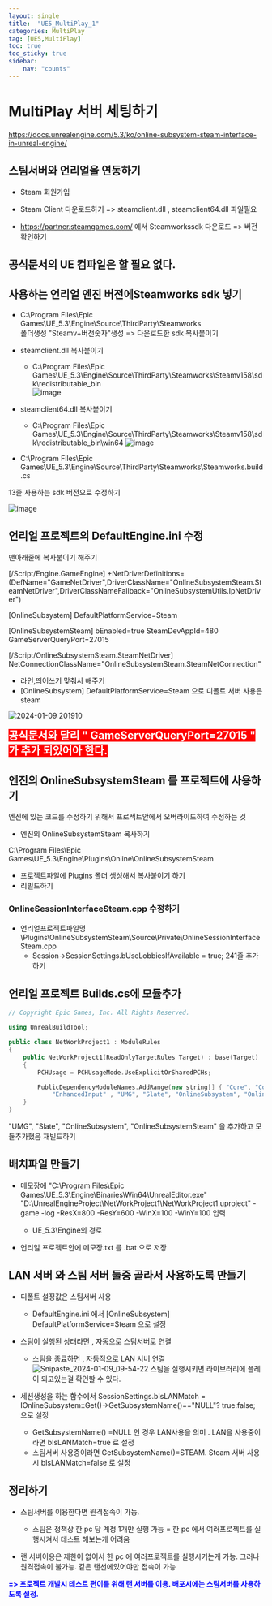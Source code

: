 ```yaml
---
layout: single
title:  "UE5_MultiPlay_1"
categories: MultiPlay
tag: [UE5,MultiPlay]
toc: true
toc_sticky: true
sidebar:
    nav: "counts"
---
```


# MultiPlay 서버 세팅하기

<https://docs.unrealengine.com/5.3/ko/online-subsystem-steam-interface-in-unreal-engine/>

## 스팀서버와 언리얼을 연동하기 
* Steam 회원가입

* Steam Client 다운로드하기 => steamclient.dll , steamclient64.dll 파일필요

* <https://partner.steamgames.com/> 에서 Steamworkssdk 다운로드 => 버전확인하기

## 공식문서의 UE 컴파일은 할 필요 없다.

## 사용하는 언리얼 엔진 버전에Steamworks sdk 넣기  

* C:\Program Files\Epic Games\UE_5.3\Engine\Source\ThirdParty\Steamworks      
폴더생성 "Steamv+버전숫자"생성 => 다운로드한 sdk 복사붙이기

* steamclient.dll 복사붙이기
    * C:\Program Files\Epic Games\UE_5.3\Engine\Source\ThirdParty\Steamworks\Steamv158\sdk\redistributable_bin      
![image](https://github.com/silverlnng/NetworkClass/assets/112385982/002fc1ae-0a0f-4cef-9878-de997cfe63ce)
   
* steamclient64.dll 복사붙이기    
    * C:\Program Files\Epic Games\UE_5.3\Engine\Source\ThirdParty\Steamworks\Steamv158\sdk\redistributable_bin\win64
![image](https://github.com/silverlnng/NetworkClass/assets/112385982/c48d200c-861d-415f-b1e8-7459245c8c52)
          
* C:\Program Files\Epic Games\UE_5.3\Engine\Source\ThirdParty\Steamworks\Steamworks.build.cs
      
13줄 사용하는 sdk 버전으로 수정하기 
   
   
![image](https://github.com/silverlnng/NetworkClass/assets/112385982/298ec33b-9046-486c-acda-8258f61fc242)


## 언리얼 프로젝트의 DefaultEngine.ini 수정 

맨아래줄에 복사붙이기 해주기 
   


[/Script/Engine.GameEngine]
+NetDriverDefinitions=(DefName="GameNetDriver",DriverClassName="OnlineSubsystemSteam.SteamNetDriver",DriverClassNameFallback="OnlineSubsystemUtils.IpNetDriver")

[OnlineSubsystem]
DefaultPlatformService=Steam

[OnlineSubsystemSteam]
bEnabled=true
SteamDevAppId=480
GameServerQueryPort=27015

[/Script/OnlineSubsystemSteam.SteamNetDriver]
NetConnectionClassName="OnlineSubsystemSteam.SteamNetConnection"

* 라인,띄어쓰기 맞춰서 해주기
* [OnlineSubsystem] DefaultPlatformService=Steam 으로 디폴트 서버 사용은 steam 

![2024-01-09 201910](https://github.com/silverlnng/MultiTeamProject/assets/112385982/22eab1a5-02be-4234-8a7a-a9401a9a8381)

<b><span style="color:white; background-color:red; font-size:150%"> 공식문서와 달리  " GameServerQueryPort=27015 " 가 추가 되있어아 한다. </span></b>

## 엔진의 OnlineSubsystemSteam 를 프로젝트에 사용하기 

엔진에 있는 코드를 수정하기 위해서 프로젝트안에서 오버라이드하여 수정하는 것
   
* 엔진의 OnlineSubsystemSteam 복사하기
   
C:\Program Files\Epic Games\UE_5.3\Engine\Plugins\Online\OnlineSubsystemSteam

   
* 프로젝트파일에 Plugins 폴더 생성해서 복사붙이기 하기 
* 리빌드하기 
   
### OnlineSessionInterfaceSteam.cpp 수정하기 

* 언리얼프로젝트파일명\Plugins\OnlineSubsystemSteam\Source\Private\OnlineSessionInterfaceSteam.cpp
    * Session->SessionSettings.bUseLobbiesIfAvailable = true; 241줄 추가하기 


## 언리얼 프로젝트 Builds.cs에 모듈추가

```cpp
// Copyright Epic Games, Inc. All Rights Reserved.

using UnrealBuildTool;

public class NetWorkProject1 : ModuleRules
{
	public NetWorkProject1(ReadOnlyTargetRules Target) : base(Target)
	{
		PCHUsage = PCHUsageMode.UseExplicitOrSharedPCHs;

		PublicDependencyModuleNames.AddRange(new string[] { "Core", "CoreUObject", "Engine", "InputCore", 
            "EnhancedInput" , "UMG", "Slate", "OnlineSubsystem", "OnlineSubsystemSteam" });
	}
}

```
"UMG", "Slate", "OnlineSubsystem", "OnlineSubsystemSteam" 을 추가하고 모듈추가했음 재빌드하기 

## 배치파일 만들기 
   
* 메모장에 "C:\Program Files\Epic Games\UE_5.3\Engine\Binaries\Win64\UnrealEditor.exe" "D:\UnrealEngineProject\NetWorkProject1\NetWorkProject1.uproject" -game -log -ResX=800 -ResY=600 -WinX=100 -WinY=100 입력
    * UE_5.3\Engine의 경로 

* 언리얼 프로젝트안에 메모장.txt 를 .bat 으로 저장


## LAN 서버 와 스팀 서버 둘중 골라서 사용하도록 만들기  
   
* 디폴트 설정값은 스팀서버 사용
    * DefaultEngine.ini 에서 [OnlineSubsystem] DefaultPlatformService=Steam 으로 설정
   
* 스팀이 실행된 상태라면 , 자동으로 스팀서버로 연결 
    * 스팀을 종료하면 , 자동적으로 LAN 서버 연결
![Snipaste_2024-01-09_09-54-22](https://github.com/silverlnng/MultiTeamProject/assets/112385982/1fbb661e-7254-4f8e-a915-684787177726)
스팀을 실행시키면 라이브러리에 플레이 되고있는걸 확인할 수 있다.

   
* 세션생성을 하는 함수에서  SessionSettings.bIsLANMatch = IOnlineSubsystem::Get()->GetSubsystemName()=="NULL"? true:false; 으로 설정
    * GetSubsystemName() =NULL 인 경우 LAN사용을 의미 . LAN을 사용중이라면 bIsLANMatch=true 로 설정
    * 스팀서버 사용중이라면 GetSubsystemName()=STEAM. Steam 서버 사용시 bIsLANMatch=false 로 설정 


## 정리하기
* 스팀서버를 이용한다면 원격접속이 가능. 
    * 스팀은 정책상 한 pc 당 계정 1개만 실행 가능 = 한 pc 에서 여러프로젝트를 실행시켜서 테스트 해보는게 어려움
       
* 랜 서버이용은 제한이 없어서 한 pc 에 여러프로젝트를 실행시키는게 가능. 그러나 원격접속이 불가능. 같은 랜선에있어야만 접속이 가능

<b><span style="color:blue"> => 프로젝트 개발시 테스트 편이를 위해 랜 서버를 이용. 배포시에는 스팀서버를 사용하도록 설정. 



